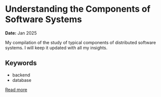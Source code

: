 # Understanding the Components of Software Systems

**Date:** Jan 2025

My compilation of the study of typical components of distributed software systems. I will keep it updated with all my insights.

## Keywords
- backend
- database




[Read more](https://utkarshkhandelwal.substack.com/p/understanding-the-components-of-software?r=rvgvb)

